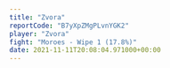 ```yaml
---
title: "Zvora"
reportCode: "B7yXpZMgPLvnYGK2"
player: "Zvora"
fight: "Moroes - Wipe 1 (17.8%)"
date: 2021-11-11T20:08:04.971000+00:00
---
```

